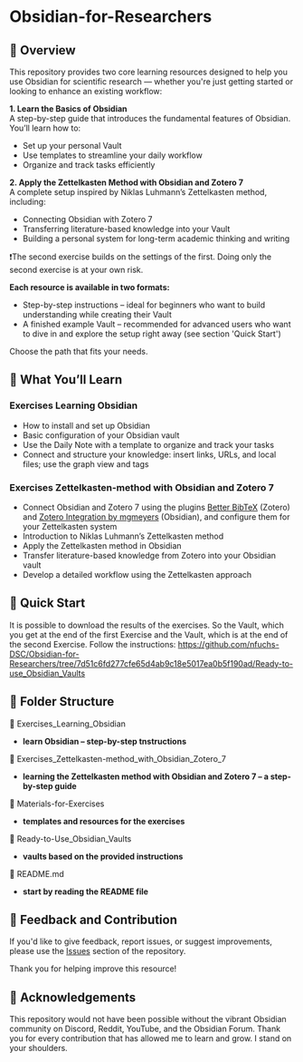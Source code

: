 # Obsidian-for-Researchers

## 🧭 Overview
This repository provides two core learning resources designed to help you use Obsidian for scientific research — whether you're just getting started or looking to enhance an existing workflow:

**1. Learn the Basics of Obsidian** <br>
A step-by-step guide that introduces the fundamental features of Obsidian.
You’ll learn how to:
- Set up your personal Vault
- Use templates to streamline your daily workflow
- Organize and track tasks efficiently

**2. Apply the Zettelkasten Method with Obsidian and Zotero 7** <br>
A complete setup inspired by Niklas Luhmann’s Zettelkasten method, including:
- Connecting Obsidian with Zotero 7
- Transferring literature-based knowledge into your Vault
- Building a personal system for long-term academic thinking and writing

❗️The second exercise builds on the settings of the first. Doing only the second exercise is at your own risk.

**Each resource is available in two formats:**

- Step-by-step instructions – ideal for beginners who want to build understanding while creating their Vault
- A finished example Vault – recommended for advanced users who want to dive in and explore the setup right away (see section 'Quick Start')

Choose the path that fits your needs.

## 📝 What You’ll Learn

### Exercises Learning Obsidian
- How to install and set up Obsidian
- Basic configuration of your Obsidian vault
- Use the Daily Note with a template to organize and track your tasks
- Connect and structure your knowledge: insert links, URLs, and local files; use the graph view and tags

### Exercises Zettelkasten-method with Obsidian and Zotero 7
- Connect Obsidian and Zotero 7 using the plugins [Better BibTeX](https://retorque.re/zotero-better-bibtex/index.html) (Zotero) and [Zotero Integration by mgmeyers](https://github.com/mgmeyers/obsidian-zotero-integration) (Obsidian), and configure them for your Zettelkasten system
- Introduction to Niklas Luhmann’s Zettelkasten method
- Apply the Zettelkasten method in Obsidian
- Transfer literature-based knowledge from Zotero into your Obsidian vault
- Develop a detailed workflow using the Zettelkasten approach

## 🚀 Quick Start
It is possible to download the results of the exercises. So the Vault, which you get at the end of the first Exercise and the Vault, which is at the end of the second Exercise.
Follow the instructions: https://github.com/nfuchs-DSC/Obsidian-for-Researchers/tree/7d51c6fd277cfe65d4ab9c18e5017ea0b5f190ad/Ready-to-use_Obsidian_Vaults


## 📂 Folder Structure

📁 Exercises_Learning_Obsidian <br>
 - **learn Obsidian – step-by-step tnstructions** <br>
 
📁 Exercises_Zettelkasten-method_with_Obsidian_Zotero_7 <br>
- **learning the Zettelkasten method with Obsidian and Zotero 7 – a step-by-step guide** <br>

📁 Materials-for-Exercises <br>
- **templates and resources for the exercises** <br>

📁 Ready-to-Use_Obsidian_Vaults <br>
- **vaults based on the provided instructions** <br>

📄 README.md <br>
- **start by reading the README file** <br>

## 💬 Feedback and Contribution

If you'd like to give feedback, report issues, or suggest improvements, please use the [Issues](https://github.com/nfuchs-DSC/Obsidian-for-Researchers/issues) section of the repository.  

Thank you for helping improve this resource!

## 👏 Acknowledgements
This repository would not have been possible without the vibrant Obsidian community on Discord, Reddit, YouTube, and the Obsidian Forum. Thank you for every contribution that has allowed me to learn and grow. I stand on your shoulders.


